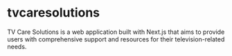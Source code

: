 # tvcaresolutions
TV Care Solutions is a web application built with Next.js that aims to provide users with comprehensive support and resources for their television-related needs. 
